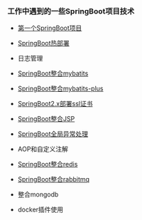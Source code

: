 ### 工作中遇到的一些SpringBoot项目技术

- [第一个SpringBoot项目](spring-boot-first-demo) 

- [SpringBoot热部署](spring-boot-devtools)

- 日志管理

- [SpringBoot整合mybatits](spring-boot-mybatits)

- [SpringBoot整合mybatits-plus](spring-boot-mybatits-plus)

- [SpringBoot2.x部署ssl证书](spring-boot-https)

- [SpringBoot整合JSP](spring-boot-jsp)

- [SpringBoot全局异常处理](spring-boot-global-exception)

- AOP和自定义注解

- [SpringBoot整合redis](spring-boot-redis)

- [SpringBoot整合rabbitmq](https://github.com/niezhiliang/springboot-rabbitmq)

- 整合mongodb

- docker插件使用